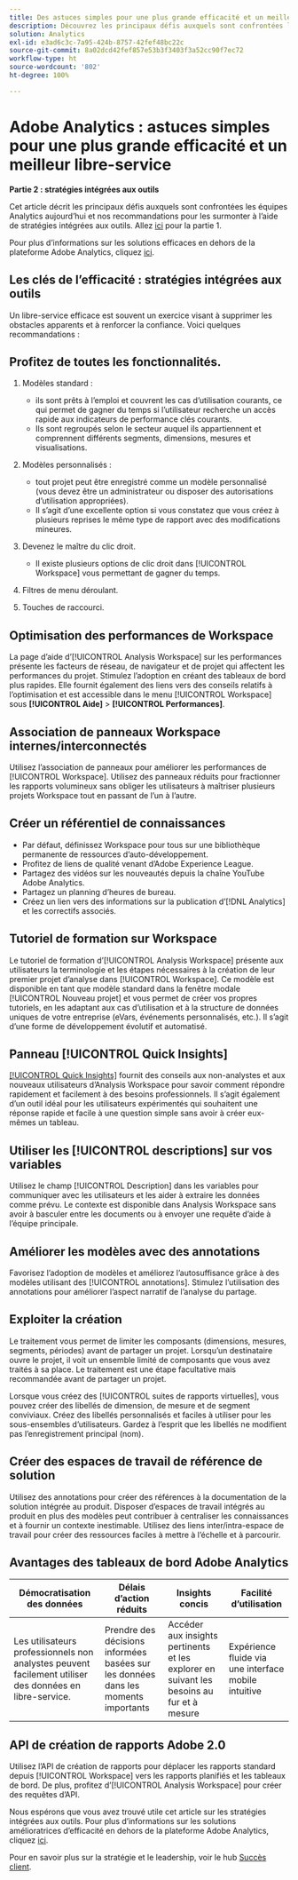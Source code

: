```yaml
---
title: Des astuces simples pour une plus grande efficacité et un meilleur libre-service - Partie 2
description: Découvrez les principaux défis auxquels sont confrontées les équipes Analytics aujourd’hui et nos recommandations pour les surmonter à l’aide de stratégies intégrées aux outils.
solution: Analytics
exl-id: e3ad6c3c-7a95-424b-8757-42fef48bc22c
source-git-commit: 8a02dcd42fef857e53b3f3403f3a52cc90f7ec72
workflow-type: ht
source-wordcount: '802'
ht-degree: 100%

---
```


# Adobe Analytics : astuces simples pour une plus grande efficacité et un meilleur libre-service

**Partie 2 : stratégies intégrées aux outils**

Cet article décrit les principaux défis auxquels sont confrontées les équipes Analytics aujourd’hui et nos recommandations pour les surmonter à l’aide de stratégies intégrées aux outils. Allez [ici](/help/strategy/analytics-simple-hacks-for-efficiency-part-one.md) pour la partie 1.

Pour plus d’informations sur les solutions efficaces en dehors de la plateforme Adobe Analytics, cliquez [ici](https://docs.google.com/document/d/1fSrC/_yHW04K61K0Phe4dtg1nCU4jDsqrHWc8KVvsJWk/edit?usp=sharing).

## Les clés de l’efficacité : stratégies intégrées aux outils

Un libre-service efficace est souvent un exercice visant à supprimer les obstacles apparents et à renforcer la confiance. Voici quelques recommandations :

## Profitez de toutes les fonctionnalités.

1. Modèles standard :

   * ils sont prêts à l’emploi et couvrent les cas d’utilisation courants, ce qui permet de gagner du temps si l’utilisateur recherche un accès rapide aux indicateurs de performance clés courants.
   * Ils sont regroupés selon le secteur auquel ils appartiennent et comprennent différents segments, dimensions, mesures et visualisations.

1. Modèles personnalisés :

   * tout projet peut être enregistré comme un modèle personnalisé (vous devez être un administrateur ou disposer des autorisations d’utilisation appropriées).
   * Il s’agit d’une excellente option si vous constatez que vous créez à plusieurs reprises le même type de rapport avec des modifications mineures.

1. Devenez le maître du clic droit.

   * Il existe plusieurs options de clic droit dans [!UICONTROL Workspace] vous permettant de gagner du temps.

1. Filtres de menu déroulant.

1. Touches de raccourci.

## Optimisation des performances de Workspace

La page d’aide d’[!UICONTROL Analysis Workspace] sur les performances présente les facteurs de réseau, de navigateur et de projet qui affectent les performances du projet. Stimulez l’adoption en créant des tableaux de bord plus rapides. Elle fournit également des liens vers des conseils relatifs à l’optimisation et est accessible dans le menu [!UICONTROL Workspace] sous **[!UICONTROL Aide]** > **[!UICONTROL Performances]**.

## Association de panneaux Workspace internes/interconnectés

Utilisez l’association de panneaux pour améliorer les performances de [!UICONTROL Workspace]. Utilisez des panneaux réduits pour fractionner les rapports volumineux sans obliger les utilisateurs à maîtriser plusieurs projets Workspace tout en passant de l’un à l’autre.

## Créer un référentiel de connaissances

* Par défaut, définissez Workspace pour tous sur une bibliothèque permanente de ressources d’auto-développement.
* Profitez de liens de qualité venant d’Adobe Experience League.
* Partagez des vidéos sur les nouveautés depuis la chaîne YouTube Adobe Analytics.
* Partagez un planning d’heures de bureau.
* Créez un lien vers des informations sur la publication d’[!DNL Analytics] et les correctifs associés.

## Tutoriel de formation sur Workspace

Le tutoriel de formation d’[!UICONTROL Analysis Workspace] présente aux utilisateurs la terminologie et les étapes nécessaires à la création de leur premier projet d’analyse dans [!UICONTROL Workspace]. Ce modèle est disponible en tant que modèle standard dans la fenêtre modale [!UICONTROL Nouveau projet] et vous permet de créer vos propres tutoriels, en les adaptant aux cas d’utilisation et à la structure de données uniques de votre entreprise (eVars, événements personnalisés, etc.). Il s’agit d’une forme de développement évolutif et automatisé.

## Panneau [!UICONTROL Quick Insights]

[[!UICONTROL Quick Insights]](https://experienceleague.adobe.com/docs/analytics/analyze/analysis-workspace/panels/quickinsight.html?lang=fr) fournit des conseils aux non-analystes et aux nouveaux utilisateurs d’Analysis Workspace pour savoir comment répondre rapidement et facilement à des besoins professionnels. Il s’agit également d’un outil idéal pour les utilisateurs expérimentés qui souhaitent une réponse rapide et facile à une question simple sans avoir à créer eux-mêmes un tableau.

## Utiliser les [!UICONTROL descriptions] sur vos variables

Utilisez le champ [!UICONTROL Description] dans les variables pour communiquer avec les utilisateurs et les aider à extraire les données comme prévu. Le contexte est disponible dans Analysis Workspace sans avoir à basculer entre les documents ou à envoyer une requête d’aide à l’équipe principale.

## Améliorer les modèles avec des annotations

Favorisez l’adoption de modèles et améliorez l’autosuffisance grâce à des modèles utilisant des [!UICONTROL annotations]. Stimulez l’utilisation des annotations pour améliorer l’aspect narratif de l’analyse du partage.

## Exploiter la création

Le traitement vous permet de limiter les composants (dimensions, mesures, segments, périodes) avant de partager un projet. Lorsqu’un destinataire ouvre le projet, il voit un ensemble limité de composants que vous avez traités à sa place. Le traitement est une étape facultative mais recommandée avant de partager un projet.

Lorsque vous créez des [!UICONTROL suites de rapports virtuelles], vous pouvez créer des libellés de dimension, de mesure et de segment conviviaux. Créez des libellés personnalisés et faciles à utiliser pour les sous-ensembles d’utilisateurs. Gardez à l’esprit que les libellés ne modifient pas l’enregistrement principal (nom).

## Créer des espaces de travail de référence de solution

Utilisez des annotations pour créer des références à la documentation de la solution intégrée au produit. Disposer d’espaces de travail intégrés au produit en plus des modèles peut contribuer à centraliser les connaissances et à fournir un contexte inestimable. Utilisez des liens inter/intra-espace de travail pour créer des ressources faciles à mettre à l’échelle et à parcourir.

## Avantages des tableaux de bord Adobe Analytics

| Démocratisation des données | Délais d’action réduits | Insights concis | Facilité d’utilisation |
| --- | --- | --- | --- |
| Les utilisateurs professionnels non analystes peuvent facilement utiliser des données en libre-service. | Prendre des décisions informées basées sur les données dans les moments importants | Accéder aux insights pertinents et les explorer en suivant les besoins au fur et à mesure | Expérience fluide via une interface mobile intuitive |

## API de création de rapports Adobe 2.0

Utilisez l’API de création de rapports pour déplacer les rapports standard depuis [!UICONTROL Workspace] vers les rapports planifiés et les tableaux de bord. De plus, profitez d’[!UICONTROL Analysis Workspace] pour créer des requêtes d’API.

Nous espérons que vous avez trouvé utile cet article sur les stratégies intégrées aux outils. Pour plus d’informations sur les solutions amélioratrices d’efficacité en dehors de la plateforme Adobe Analytics, cliquez [ici](https://docs.google.com/document/d/1fSrC/_yHW04K61K0Phe4dtg1nCU4jDsqrHWc8KVvsJWk/edit?usp=sharing).

Pour en savoir plus sur la stratégie et le leadership, voir le hub [Succès client](https://experienceleague.adobe.com/docs/customer-success/customer-success/overview.html?lang=fr).
